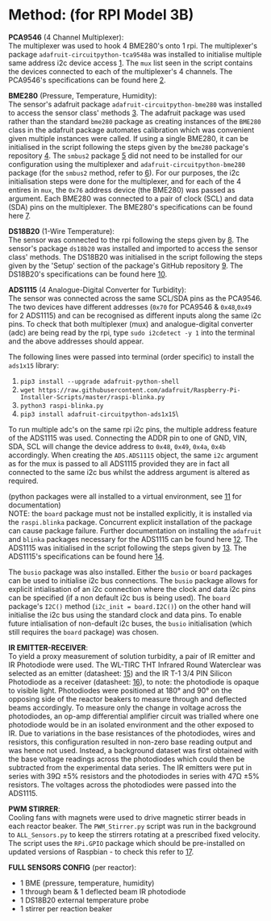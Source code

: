 # Method: (for RPI Model 3B)

**PCA9546** (4 Channel Multiplexer):\
The multiplexer was used to hook 4 BME280's onto 1 rpi. The multiplexer's package `adafruit-circuitpython-tca9548a` was installed to initialise multiple same address i2c device access [1](https://learn.adafruit.com/adafruit-tca9548a-1-to-8-i2c-multiplexer-breakout/circuitpython-python). The `mux` list seen in the script contains the devices connected to each of the multiplexer's 4 channels. The PCA9546's specifications can be found here [2](https://www.adafruit.com/product/5663).


**BME280** (Pressure, Temperature, Humidity):\
The sensor's adafruit package `adafruit-circuitpython-bme280` was installed to access the sensor class' methods [3](https://pypi.org/project/adafruit-circuitpython-bme280/). The adafruit package was used rather than the standard `bme280` package as creating instances of the `BME280` class in the adafruit package automates calibration which was convenient given multiple instances were called. If using a single BME280, it can be initialised in the script following the steps given by the `bme280` package's repository [4](https://pypi.org/project/RPi.bme280/). The `smbus2` package [5](https://pypi.org/project/smbus2/) did not need to be installed for our configuration using the multiplexer and `adafruit-circuitpython-bme280` package (for the `smbus2` method, refer to [6](https://randomnerdtutorials.com/raspberry-pi-bme280-python/)). For our purposes, the i2c initialisation steps were done for the multiplexer, and for each of the 4 entires in `mux`, the `0x76` address device (the BME280) was passed as argument. Each BME280 was connected to a pair of clock (SCL) and data (SDA) pins on the multiplexer. The BME280's specifications can be found here [7](https://thepihut.com/products/bme280-environmental-sensor#:~:text=A%20tiny%20sensor%20breakout%20with,3.3V%2F5V%20voltage%20levels.).


**DS18B20** (1-Wire Temperature):\
The sensor was connected to the rpi following the steps given by [8](https://www.circuitbasics.com/raspberry-pi-ds18b20-temperature-sensor-tutorial/). The sensor's package `ds18b20` was installed and imported to access the sensor class' methods. The DS18B20 was initialised in the script following the steps given by the 'Setup' section of the package's GitHub repository [9](https://github.com/rgbkrk/ds18b20). The DS18B20's specifications can be found here [10](https://thepihut.com/products/ds18b20-one-wire-digital-temperature-sensor).


**ADS1115** (4 Analogue-Digital Converter for Turbidity):\
The sensor was connected across the same SCL/SDA pins as the PCA9546. The two devices have different addresses (`0x70` for PCA9546 & `0x48`,`0x49` for 2 ADS1115) and can be recognised as different inputs along the same i2c pins. To check that both multiplexer (mux) and analogue-digital converter (adc) are being read by the rpi, type `sudo i2cdetect -y 1` into the terminal and the above addresses should appear.

The following lines were passed into terminal (order specific) to install the `ads1x15` library:
1. `pip3 install --upgrade adafruit-python-shell`
2. `wget https://raw.githubusercontent.com/adafruit/Raspberry-Pi-Installer-Scripts/master/raspi-blinka.py`
3. `python3 raspi-blinka.py`
4. `pip3 install adafruit-circuitpython-ads1x15`\

To run multiple adc's on the same rpi i2c pins, the multiple address feature of the ADS1115 was used. Connecting the ADDR pin to one of GND, VIN, SDA, SCL will change the device address to `0x48`, `0x49`, `0x4a`, `0x4b` accordingly. When creating the `ADS.ADS1115` object, the same `i2c` argument as for the mux is passed to all ADS1115 provided they are in fact all connected to the same i2c bus whilst the address argument is altered as required.

(python packages were all installed to a virtual environment, see [11](https://learn.adafruit.com/python-virtual-environment-usage-on-raspberry-pi/overview) for documentation)\
NOTE: the `board` package must not be installed explicitly, it is installed via the `raspi.blinka` package. Concurrent explicit installation of the package can cause package failure. Further documentation on installing the `adafruit` and `blinka` packages necessary for the ADS1115 can be found here [12](https://learn.adafruit.com/circuitpython-on-raspberrypi-linux/installing-circuitpython-on-raspberry-pi). The ADS1115 was initialised in the script following the steps given by [13](https://www.instructables.com/How-to-Use-ADS1115-With-the-Raspberry-Pi-Part-1/). The ADS1115's specifications can be found here [14](https://thepihut.com/products/adafruit-ads1115-16-bit-adc-4-channel-with-programmable-gain-amplifier).

The `busio` package was also installed. Either the `busio` or `board` packages can be used to initialise i2c bus connections. The `busio` package allows for explicit intialisation of an i2c connection where the clock and data i2c pins can be specified (if a non default i2c bus is being used). The `board` package's `I2C()` method (`i2c_init = board.I2C()`) on the other hand will initialise the i2c bus using the standard clock and data pins. To enable future intialisation of non-default i2c buses, the `busio` initialisation (which still requires the `board` package) was chosen.


**IR EMITTER-RECEIVER**:\
To yield a proxy measurement of solution turbidity, a pair of IR emitter and IR Photodiode were used. The WL-TIRC THT Infrared Round Waterclear was selected as an emitter (datasheet: [15](https://docs.rs-online.com/c30e/A700000007241424.pdf)) and the IR T-1 3/4 PIN Silicon Photodiode as a receiver (datasheet: [16](https://docs.rs-online.com/461d/0900766b808b25c5.pdf)), to note: the photodiode is opaque to visible light. Photodiodes were positioned at 180° and 90° on the opposing side of the reactor beakers to measure through and deflected beams accordingly. To measure only the change in voltage across the photodiodes, an op-amp differential amplifier circuit was trialled where one photodiode would be in an isolated environment and the other exposed to IR. Due to variations in the base resistances of the photodiodes, wires and resistors, this configuration resulted in non-zero base reading output and was hence not used. Instead, a background dataset was first obtained with the base voltage readings across the photodiodes which could then be subtracted from the experimental data series. The IR emitters were put in series with 39Ω ±5% resistors and the photodiodes in series with 47Ω ±5% resistors. The voltages across the photodiodes were passed into the ADS1115.


**PWM STIRRER**:\
Cooling fans with magnets were used to drive magnetic stirrer beads in each reactor beaker. The `PWM_Stirrer.py` script was run in the background to `ALL_Sensors.py` to keep the stirrers rotating at a prescribed fixed velocity. The script uses the `RPi.GPIO` package which should be pre-installed on updated versions of Raspbian - to check this refer to [17](https://sourceforge.net/p/raspberry-gpio-python/wiki/install/).


**FULL SENSORS CONFIG** (per reactor):
*   1 BME (pressure, temperature, humidity)
*   1 through beam & 1 deflected beam IR photodiode
*   1 DS18B20 external temperature probe
*   1 stirrer per reaction beaker
